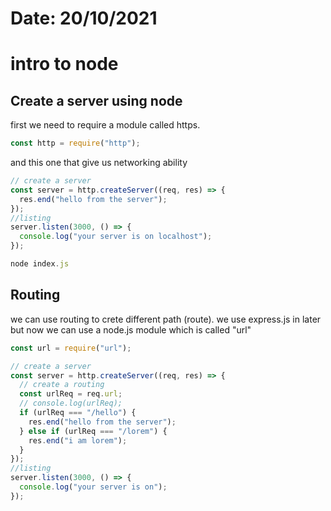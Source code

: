 # Date: 20/10/2021

# intro to node

## Create a server using node

first we need to require a module called https.

```js
const http = require("http");
```

and this one that give us networking ability

```js
// create a server
const server = http.createServer((req, res) => {
  res.end("hello from the server");
});
//listing
server.listen(3000, () => {
  console.log("your server is on localhost");
});
```

```js
node index.js
```

## Routing

we can use routing to crete different path (route). we use express.js in later but now we can use a node.js module which is called "url"

```js
const url = require("url");
```

```js
// create a server
const server = http.createServer((req, res) => {
  // create a routing
  const urlReq = req.url;
  // console.log(urlReq);
  if (urlReq === "/hello") {
    res.end("hello from the server");
  } else if (urlReq === "/lorem") {
    res.end("i am lorem");
  }
});
//listing
server.listen(3000, () => {
  console.log("your server is on");
});
```
